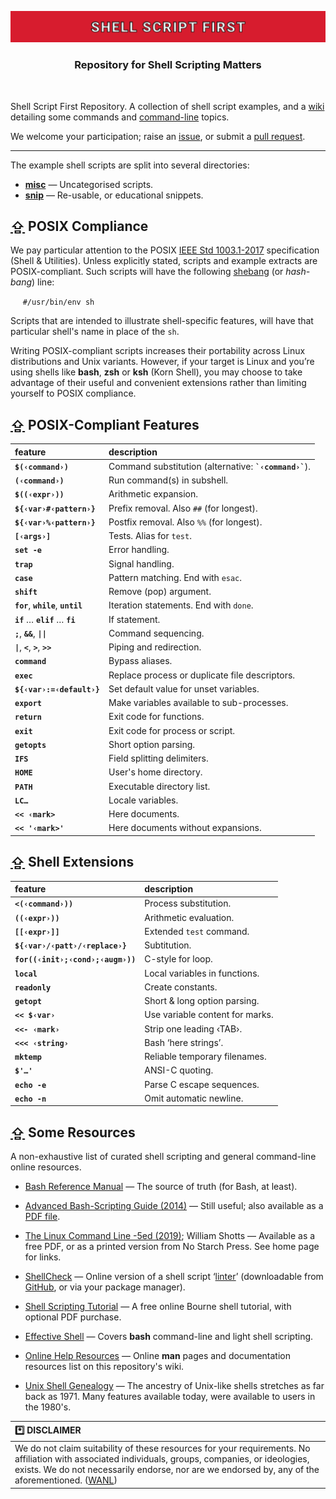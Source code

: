 <a id="shs1st"></a>
<div align="center" width="100%">
<a href="http://github.com/incusdata/shs1st/wiki"
   title="GitHub - Incus Data / Shell Script First / Wiki"
   ><img src="./res/shs1st-cut.svg?raw=true" alt="Shell Script First Wiki"/></a>
<br/>
<h3 align="center"><h3>Repository for Shell Scripting Matters</h3>
</div>
<br/>

Shell Script First Repository. A collection of shell script examples, and a
[wiki][shs1st-wiki] detailing some commands and [command-line][w-cli] topics.

We welcome your participation; raise an [issue](https://github.com/incusdata/shs1st/issues), or submit a [pull request](https://github.com/incusdata/shs1st/pulls).

-----

The example shell scripts are split into several directories:

 * [**misc**](misc/) — Uncategorised scripts.
 * [**snip**](snip/) — Re-usable, or educational snippets.

## [&#x21EA;](#shs1st) POSIX Compliance

We pay particular attention to the POSIX [IEEE Std 1003.1-2017][posix-shell] specification (Shell & Utilities). Unless explicitly stated, scripts and example extracts are POSIX-compliant. Such scripts will have the following [shebang][w-shebang] (or *hash-bang*) line:

&nbsp;&nbsp;&nbsp;&nbsp; `#/usr/bin/env sh`

Scripts that are intended to illustrate shell-specific features, will have that particular shell's name in place of the `sh`.

Writing POSIX-compliant scripts increases their portability across Linux distributions and Unix variants. However, if your target is Linux and you’re using shells like **bash**, **zsh** or **ksh** (Korn Shell), you may choose to take advantage of their useful and convenient extensions rather than limiting yourself to POSIX compliance.

[posix-shell]:
   https://pubs.opengroup.org/onlinepubs/9699919799/utilities/contents.html
   "POSIX — Shell & Utilities: Detailed TOC"
[w-shebang]:
   https://en.wikipedia.org/wiki/Shebang_(Unix)
   "Wikipedia — Shebang (Unix)"

## [&#x21EA;](#shs1st) POSIX-Compliant Features

| feature                                | description                    |
|:---------------------------------------|:-------------------------------|
| **`$(‹command›)`**                     | Command substitution (alternative: **`` `‹command›` ``**). |
| **`(‹command›)`**                      | Run command(s) in subshell. |
| **`$((‹expr›))`**                      | Arithmetic expansion. |
| **`${‹var›#‹pattern›}`**               | Prefix removal. Also `##` (for longest). |
| **`${‹var›%‹pattern›}`**               | Postfix removal. Also `%%` (for longest). |
| **`[‹args›]`**                         | Tests. Alias for `test`. |
| **`set -e`**                           | Error handling. |
| **`trap`**                             | Signal handling. |
| **`case`**                             | Pattern matching. End with `esac`. |
| **`shift`**                            | Remove (pop) argument. |
| **`for`**, **`while`**, **`until`**    | Iteration statements. End with `done`. |
| **`if`** … **`elif`** … **`fi`**       | If statement. |
| **`;`**, **`&&`**, **`\|\|`**          | Command sequencing. |
| **`\|`**, **`<`**, **`>`**, **`>>`**   | Piping and redirection. |
| **`command`**                          | Bypass aliases. |
| **`exec`**                             | Replace process or duplicate file descriptors. |
| **`${‹var›:=‹default›}`**              | Set default value for unset variables. |
| **`export`**                           | Make variables available to sub-processes. |
| **`return`**                           | Exit code for functions. |
| **`exit`**                             | Exit code for process or script. |
| **`getopts`**                          | Short option parsing. |
| **`IFS`**                              | Field splitting delimiters. |
| **`HOME`**                             | User's home directory. |
| **`PATH`**                             | Executable directory list. |
| **`LC…`**                              | Locale variables. |
| **`<< ‹mark>`**                        | Here documents. |
| **`<< '‹mark>'`**                      | Here documents without expansions. |

## [&#x21EA;](#shs1st) Shell Extensions 

| feature                                | description                    |
|:---------------------------------------|:-------------------------------|
| **`<(‹command›))`**                    | Process substitution. |
| **`((‹expr›))`**                       | Arithmetic evaluation. |
| **`[[‹expr›]]`**                       | Extended `test` command. |
| **`${‹var›/‹patt›/‹replace›}`**        | Subtitution. |
| **`for((‹init›;‹cond›;‹augm›))`**      | C-style for loop. |
| **`local`**                            | Local variables in functions. |
| **`readonly`**                         | Create constants. |
| **`getopt`**                           | Short & long option parsing. |
| **`<< $‹var›`**                        | Use variable content for marks. | 
| **`<<- ‹mark›`**                       | Strip one leading ‹TAB›. | 
| **`<<< ‹string›`**                     | Bash ‘here strings’. |
| **`mktemp`**                           | Reliable temporary filenames. |
| **`$'…'`**                             | ANSI-C quoting. |
| **`echo -e`**                          | Parse C escape sequences. |
| **`echo -n`**                          | Omit automatic newline. |

## [&#x21EA;](#shs1st) Some Resources

A non-exhaustive list of curated shell scripting and general command-line
online resources.
 
 * [Bash Reference Manual][bash-ref] — The source of truth (for Bash, at least).

 * [Advanced Bash-Scripting Guide (2014)][avbsg] — Still useful; also available as a [PDF file][avbsg-pdf].

 * [The Linux Command Line -5ed (2019)][lcmd-tlcl]; William Shotts — Available as a free PDF, or as a printed version from No Starch Press. See home page for links.

 * [ShellCheck][shchk-home] — Online version of a shell script ‘[linter][w-lint]’ (downloadable from [GitHub][shchk-gh], or via your package manager).

 * [Shell Scripting Tutorial][shstut] — A free online Bourne shell tutorial, with optional PDF purchase.

 * [Effective Shell][eff-shell] — Covers **bash** command-line and light shell scripting.

 * [Online Help Resources][idgh-shs1st-wiki-home-online-res] — Online **man** pages and documentation resources list on this repository's wiki.

 * [Unix Shell Genealogy][egop-sh-anc] — The ancestry of Unix-like shells stretches as far back as 1971. Many features available today, were available to users in the 1980's.

[egop-sh-anc]:
   https://egopontem.com/blog/shell-ancestry
   "Ego Pontem — Shell Ancestry"

| &#x002A;&#xFE0F;&#x20E3; **DISCLAIMER** |
| :-------------------------------------- |
| We do not claim suitability of these resources for your requirements. No affiliation with associated individuals, groups, companies, or ideologies, exists. We do not necessarily endorse, nor are we endorsed by, any of the aforementioned. ([WANL](## "We Are Not Lawyers")) |

[avbsg]:
   https://tldp.org/LDP/abs/html/"
   "TLDP — Advanced Bash-Scripting Guide (html)"
[avbsg-pdf]:
   https://tldp.org/LDP/abs/abs-guide.pdf?ref=its-foss
   "TLDP — Advanced Bash-Scripting Guide (pdf)"
[bash-ref]:
   https://www.gnu.org/software/bash/manual/bash.html
   "GNU — Bash Reference Manual"
[shs1st-wiki]:
   https://github.com/incusdata/shs1st/wiki
   "GitHub — incusdata/shs1st.wiki Home Page"
[w-cli]:
   https://en.wikipedia.org/wiki/Command-line_interface
   "Wikipedia — Command-Line Interface"
[lcmd-tlcl]:
   http://www.linuxcommand.org/tlcl.php
   "The Linux Command Line (home page)"
[shchk-home]:
   https://www.shellcheck.net/?ref=its-foss#
   "ShellCheck — Online shellcheck for scripts"
[shchk-gh]:
   https://github.com/koalaman/shellcheck
   "GitHub — ShellCheck"
[shstut]:
   https://www.shellscript.sh/
   "Shell Scripting Tutorial (Bourne Shell)"
[w-lint]:
   https://en.wikipedia.org/wiki/Lint_(software)
   "Wikipedia — Lint (software)"
[eff-shell]:
   https://effective-shell.com/
   "Effective Shell"
[idgh-shs1st-wiki-home-online-res]:
   https://github.com/incusdata/shs1st/wiki#online-help
   "GitHub — Incus Data / Shell Scripting First / Wiki / Online Help"
